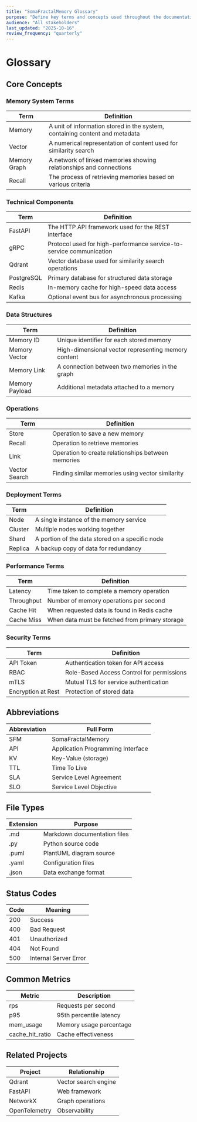 ```yaml
---
title: "SomaFractalMemory Glossary"
purpose: "Define key terms and concepts used throughout the documentation"
audience: "All stakeholders"
last_updated: "2025-10-16"
review_frequency: "quarterly"
---
```


# Glossary

## Core Concepts

### Memory System Terms

| Term | Definition |
|------|------------|
| Memory | A unit of information stored in the system, containing content and metadata |
| Vector | A numerical representation of content used for similarity search |
| Memory Graph | A network of linked memories showing relationships and connections |
| Recall | The process of retrieving memories based on various criteria |

### Technical Components

| Term | Definition |
|------|------------|
| FastAPI | The HTTP API framework used for the REST interface |
| gRPC | Protocol used for high-performance service-to-service communication |
| Qdrant | Vector database used for similarity search operations |
| PostgreSQL | Primary database for structured data storage |
| Redis | In-memory cache for high-speed data access |
| Kafka | Optional event bus for asynchronous processing |

### Data Structures

| Term | Definition |
|------|------------|
| Memory ID | Unique identifier for each stored memory |
| Memory Vector | High-dimensional vector representing memory content |
| Memory Link | A connection between two memories in the graph |
| Memory Payload | Additional metadata attached to a memory |

### Operations

| Term | Definition |
|------|------------|
| Store | Operation to save a new memory |
| Recall | Operation to retrieve memories |
| Link | Operation to create relationships between memories |
| Vector Search | Finding similar memories using vector similarity |

### Deployment Terms

| Term | Definition |
|------|------------|
| Node | A single instance of the memory service |
| Cluster | Multiple nodes working together |
| Shard | A portion of the data stored on a specific node |
| Replica | A backup copy of data for redundancy |

### Performance Terms

| Term | Definition |
|------|------------|
| Latency | Time taken to complete a memory operation |
| Throughput | Number of memory operations per second |
| Cache Hit | When requested data is found in Redis cache |
| Cache Miss | When data must be fetched from primary storage |

### Security Terms

| Term | Definition |
|------|------------|
| API Token | Authentication token for API access |
| RBAC | Role-Based Access Control for permissions |
| mTLS | Mutual TLS for service authentication |
| Encryption at Rest | Protection of stored data |

## Abbreviations

| Abbreviation | Full Form |
|-------------|------------|
| SFM | SomaFractalMemory |
| API | Application Programming Interface |
| KV | Key-Value (storage) |
| TTL | Time To Live |
| SLA | Service Level Agreement |
| SLO | Service Level Objective |

## File Types

| Extension | Purpose |
|-----------|---------|
| .md | Markdown documentation files |
| .py | Python source code |
| .puml | PlantUML diagram source |
| .yaml | Configuration files |
| .json | Data exchange format |

## Status Codes

| Code | Meaning |
|------|---------|
| 200 | Success |
| 400 | Bad Request |
| 401 | Unauthorized |
| 404 | Not Found |
| 500 | Internal Server Error |

## Common Metrics

| Metric | Description |
|--------|-------------|
| rps | Requests per second |
| p95 | 95th percentile latency |
| mem_usage | Memory usage percentage |
| cache_hit_ratio | Cache effectiveness |

## Related Projects

| Project | Relationship |
|---------|-------------|
| Qdrant | Vector search engine |
| FastAPI | Web framework |
| NetworkX | Graph operations |
| OpenTelemetry | Observability |

